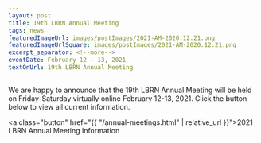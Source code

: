 ```yaml
--- 
layout: post
title: 19th LBRN Annual Meeting
tags: news
featuredImageUrl: images/postImages/2021-AM-2020.12.21.png
featuredImageUrlSquare: images/postImages/2021-AM-2020.12.21.png
excerpt_separator: <!--more-->
eventDate: February 12 — 13, 2021
textOnUrl: 19th LBRN Annual Meeting
--- 
```

<p>We are happy to announce that the 19th LBRN Annual Meeting will be held on Friday-Saturday virtually online February 12-13, 2021. <!--more-->Click the button below to view all current information.</p>
<p>

<a class="button" href="{{ "/annual-meetings.html" | relative_url }}">2021 LBRN Annual Meeting Information</a></p>
